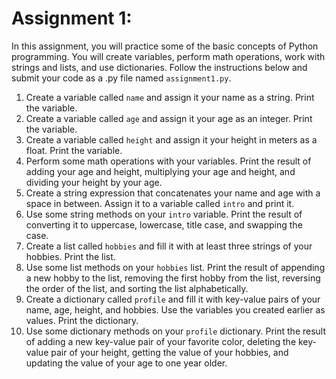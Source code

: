 # Assignment 1: 

In this assignment, you will practice some of the basic concepts of Python programming. You will create variables, perform math operations, work with strings and lists, and use dictionaries. Follow the instructions below and submit your code as a .py file named `assignment1.py`.

1. Create a variable called `name` and assign it your name as a string. Print the variable.
2. Create a variable called `age` and assign it your age as an integer. Print the variable.
3. Create a variable called `height` and assign it your height in meters as a float. Print the variable.
4. Perform some math operations with your variables. Print the result of adding your age and height, multiplying your age and height, and dividing your height by your age.
5. Create a string expression that concatenates your name and age with a space in between. Assign it to a variable called `intro` and print it.
6. Use some string methods on your `intro` variable. Print the result of converting it to uppercase, lowercase, title case, and swapping the case.
7. Create a list called `hobbies` and fill it with at least three strings of your hobbies. Print the list.
8. Use some list methods on your `hobbies` list. Print the result of appending a new hobby to the list, removing the first hobby from the list, reversing the order of the list, and sorting the list alphabetically.
9. Create a dictionary called `profile` and fill it with key-value pairs of your name, age, height, and hobbies. Use the variables you created earlier as values. Print the dictionary.
10. Use some dictionary methods on your `profile` dictionary. Print the result of adding a new key-value pair of your favorite color, deleting the key-value pair of your height, getting the value of your hobbies, and updating the value of your age to one year older.